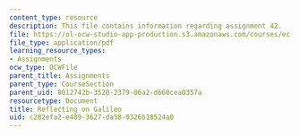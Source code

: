 ```yaml
---
content_type: resource
description: This file contains information regarding assignment 42.
file: https://ol-ocw-studio-app-production.s3.amazonaws.com/courses/ec-050-recreate-experiments-from-history-inform-the-future-from-the-past-galileo-january-iap-2010/c282efa2e4893627da580326b18524a0_MITEC_050IAP10_assn42.pdf
file_type: application/pdf
learning_resource_types:
- Assignments
ocw_type: OCWFile
parent_title: Assignments
parent_type: CourseSection
parent_uid: 8012742b-3520-2379-06a2-d660cea0357a
resourcetype: Document
title: Reflecting on Galileo
uid: c282efa2-e489-3627-da58-0326b18524a0
---
```

